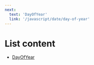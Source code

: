 ```yaml
---
next:
  text: 'DayOfYear'
  link: '/javascript/date/day-of-year'
---
```


# List content

- [DayOfYear](./day-of-year.md)